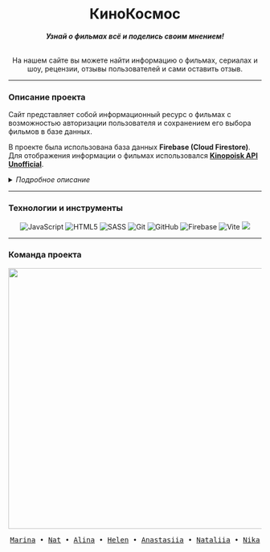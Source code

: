 <div align="center">
    <h1>КиноКосмос</h1>
    <strong><i>Узнай о фильмах всё и поделись своим мнением!</i></strong>
    <br>
    <br>
    <p>На нашем сайте вы можете найти информацию о фильмах, сериалах и шоу, рецензии, отзывы пользователей и сами оставить отзыв.</p>
</div>

---

###  Описание проекта
Сайт представляет собой информационный ресурс о фильмах с возможностью авторизации пользователя и сохранением его выбора фильмов в базе данных. 

В проекте была использована база данных **Firebase (Cloud Firestore)**. Для отображения информации о фильмах использовался **[Kinopoisk API Unofficial](https://kinopoiskapiunofficial.tech/)**.


<details>
<summary><i>Подробное описание</i></summary>

#### Header (шапка сайта)

Header представлен на всех страницах сайта и включает в себя:
- Логотип, при клике на который происходит переход на главную страницу;
- Ссылку на страницу **Каталога**;
- **Поиск** по ключевым словам. При вводе ключевого слова отображается список со ссылками на страницы найденных фильмов;
- <details open><summary>Атрибуты <b>личного кабинета</b>:</summary>
    
    - Кнопка **Войти**, если пользователь не авторизован. При нажатии, открывается модальное окно входа в **личный кабинет**;
    - Приветствие авторизованного пользователя, при нажатии на аватарку происходит переход в **личный кабинет**;
    - Кнопка выхода из **личного кабинета** (при нажатии на кнопку выхода, в случае, если пользователь находится в **личном кабинете**, происходит переход на **главную страницу**).
    
    </details>

Для мобильных устройств реализовано *бургер-меню*.

#### Авторизация и регистрация

*Модальное окно входа в **личный кабинет*** может отображаться на **главной странице**, в **каталоге** и на **странице фильма**. Через него можно перейти на **форму регистрации** (на отдельной странице). Реализована возможность восстановления пароля.

#### Главная страница

На главной странице представлены:
- название сайта, слоган, описание;
- постеры из топа популярных фильмов, которые отображаются в случайном порядке (переход на страницу фильма осуществляется при нажатии на его название фильма);
- блок со случаайной цитатой из фильма или сериала (файл со списком цитат сгенерирован нейросетью).

#### Личный кабинет

На страницу личного кабинета может войти только авторизованный пользователь. Там отображены фильмы, которые были добавлены пользователем в **Избранное**. Пользователь может удалить фильмы из **Избранного**.

В будущем будет реализована возможность создания своих списков, добавления туда фильмов и сериалов.


#### Каталог

В **Каталоге** есть поиск по фильтрам. Реализованы фильтры по жанру, стране и категории (фильм, сериал и т.п.). Список фильмов отсортирован по рейтингу от большего к меньшему. Пагинация реализована с помощью скроллинга: найденные фильмы отображаются на странице по 20 штук, при достижении конца страницы, подгружаются следующие 20.

Авторизованный пользователь видит, что фильм у него в **Избранном** ( <img src="https://raw.githubusercontent.com/MarinaIatsuk/F64_JS2_Project/c775fb2f4bfbdcfc29460ed212fb1193f6d6a041/assets/images/likeFilledPink.svg" height="14" alt=":heart:"/> иконка рядом с названием окрашена ), может удалять и добавлять фильмы в **Избранное** по нажатию на иконку. Для гостя при попытке добавить фильм в **Избранное** откроется модальное окно авторизации.

Переход на страницу фильма осуществляется при нажатии на его название.


#### Страница фильма

Страница фильма содержит:
- Подробное описание фильма или сериала с основными актерами, которые в нем участвовали;
- Информацию о сезонах сериалов с описанием каждой серии;
- Возможность добавить фильм в **Избранное** и удалить из него (для авторизованного пользователя), для гостя при попытке добавить фильм в **Избранное** откроется модальное окно авторизации;
- Рецензии пользователей Кинопоиска;
- Отзывы пользователей, зарегистрированных на нашем сайте;
- Возможность авторизованному пользователю добавить отзыв, для гостя — предложение сначала авторизоваться.

</details>

---
### Технологии и инструменты

<div align="center">
    <img src="https://img.shields.io/badge/javascript-323330?style=for-the-badge&logo=javascript&logoColor=%23F7DF1E" alt="JavaScript"/>
    <img src="https://img.shields.io/badge/html5-E34F26?style=for-the-badge&logo=html5&logoColor=white" alt="HTML5"/>
    <img src="https://img.shields.io/badge/sass-CF649A?style=for-the-badge&logo=Sass&logoColor=white" alt="SASS"/>
    <img src="https://img.shields.io/badge/git-%23F05033?style=for-the-badge&logo=git&logoColor=white" alt="Git"/>
    <img src="https://img.shields.io/badge/github-121011?style=for-the-badge&logo=github&logoColor=white" alt="GitHub"/>
    <img src="https://img.shields.io/badge/Firebase-039BE5?style=for-the-badge&logo=Firebase&logoColor=white" alt="Firebase"/>
    <img src="https://img.shields.io/badge/vite-646CFF.svg?style=for-the-badge&logo=Vite&logoColor=white" alt="Vite"/>
    <a title="Kinopoisk Unofficial API" href="https://kinopoiskapiunofficial.tech/">
        <img src="https://img.shields.io/badge/api-1B1818?style=for-the-badge"/>
    </a>
</div>

---
### Команда проекта

<div align="center">
    <a href="https://github.com/MarinaIatsuk/F64_JS2_Project/graphs/contributors">
        <img src="https://contrib.rocks/image?repo=MarinaIatsuk/F64_JS2_Project" width="520"/>
    </a>
</div>

<p align="center">
  <samp>
    <a href="https://github.com/MarinaIatsuk">Marina</a> •
    <a href="https://github.com/fukuniji">Nat</a> •
    <a href="https://github.com/AlinaSun0201">Alina</a> •
    <a href="https://github.com/Chuchundra009">Helen</a> •
    <a href="https://github.com/Yanastya89">Anastasiia</a> •
    <a href="https://github.com/slastinatalia">Nataliia</a> •
    <a href="https://github.com/NikaAzizova">Nika</a>
  </samp>
</p>